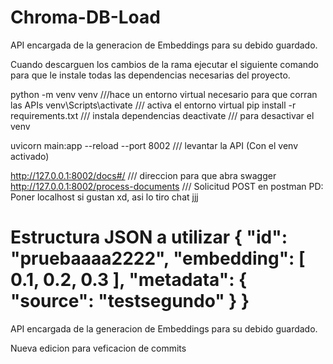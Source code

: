# Chroma-DB-Load


API encargada de la generacion de Embeddings para su debido guardado.

Cuando descarguen los cambios de la rama ejecutar el siguiente comando para que le instale todas las dependencias necesarias del proyecto.

python -m venv venv ///hace un entorno virtual necesario para que corran las APIs
venv\Scripts\activate /// activa el entorno virtual
pip install -r requirements.txt /// instala dependencias
deactivate /// para desactivar el venv

uvicorn main:app --reload --port 8002 /// levantar la API (Con el venv activado)

http://127.0.0.1:8002/docs#/ /// direccion para que abra swagger
http://127.0.0.1:8002/process-documents /// Solicitud POST en postman
PD: Poner localhost si gustan xd, asi lo tiro chat jjj

Estructura JSON a utilizar
{
"id": "pruebaaaa2222",
"embedding": [
0.1, 0.2, 0.3
],
"metadata": {
"source": "testsegundo"
}
}
=======
API encargada de la generacion de Embeddings para su debido guardado. 


Nueva edicion para veficacion de commits
